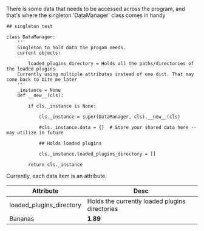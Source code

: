
There is some data that needs to be accessed across the program, and that's where the singleton 'DataManager' class comes in handy

	## singleton test
	
	class DataManager:
	    '''
	    Singleton to hold data the progam needs.
	    current objects:
	
	        loaded_plugins_directory = Holds all the paths/directories of the loaded plugins
	    Currently using multiple attributes instead of one dict. That may come back to bite me later
	    '''
	    _instance = None
	    def __new__(cls):
	
	        if cls._instance is None:
	
	            cls._instance = super(DataManager, cls).__new__(cls)
	
	            #cls._instance.data = {}  # Store your shared data here -- may utilize in future
	
	            ## Holds loaded plugins
	
	            cls._instance.loaded_plugins_directory = []
	
	        return cls._instance

Currently, each data item is an attribute. 


| Attribute         | Desc     |
|--------------|-----------|
| loaded_plugins_directory | Holds the currently loaded plugins directories   | 
| Bananas      | **1.89**  |

